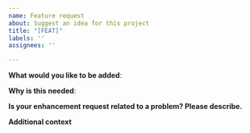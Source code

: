 ```yaml
---
name: Feature request
about: Suggest an idea for this project
title: "[FEAT]"
labels: ''
assignees: ''

---
```


<!-- Verify first that your issue is not already reported -->

<!-- Please only use this template for submitting enhancement requests -->

<!-- If possible complete *all* sections as described. Don't remove any section. -->

**What would you like to be added**:

<!-- A clear and concise description of what would you like to be added. -->

**Why is this needed**:

<!-- A clear and concise description of why is it needed. -->

**Is your enhancement request related to a problem? Please describe.**

<!-- A clear and concise description of what the problem is. Ex. I'm always frustrated when [...] -->

**Additional context**

<!-- Add any other context or screenshots about the enhancement request here. -->
